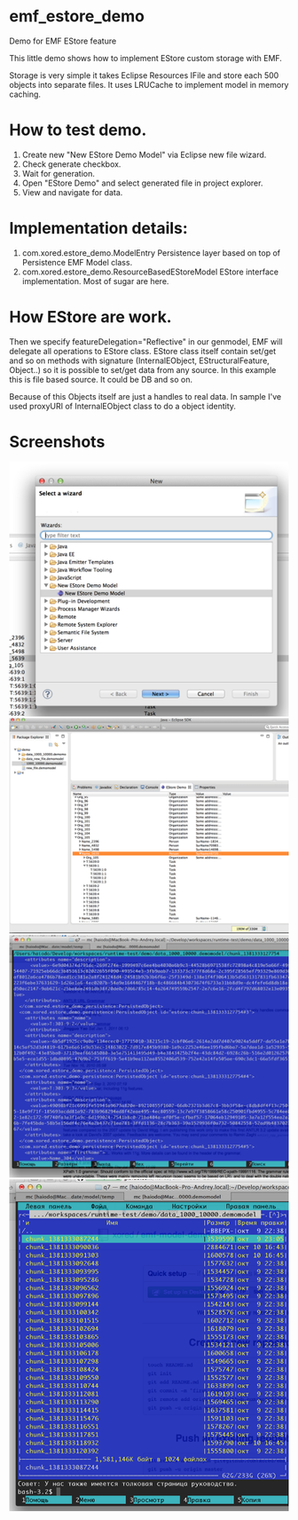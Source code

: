 emf_estore_demo
===============

Demo for EMF EStore feature

This little demo shows how to implement EStore custom storage with EMF.

Storage is very simple it takes Eclipse Resources IFile and store each 500 objects into separate files.
It uses LRUCache to implement model in memory caching.

# How to test demo.
1. Create new "New EStore Demo Model" via Eclipse new file wizard.
2. Check generate checkbox.
3. Wait for generation.
4. Open "EStore Demo" and select generated file in project explorer.
5. View and navigate for data.

# Implementation details:
1. com.xored.estore_demo.ModelEntry
Persistence layer based on top of Persistence EMF Model class.
2. com.xored.estore_demo.ResourceBasedEStoreModel
EStore interface implementation. Most of sugar are here.

# How EStore are work.
Then we specify featureDelegation="Reflective" in our genmodel, EMF will delegate all operations to EStore class. EStore class itself contain set/get and so on methods with signature (InternalEObject, EStructuralFeature, Object..) so it is possible to set/get data from any source. In this example this is file based source. It could be DB and so on.

Because of this Objects itself are just a handles to real data.
In sample I've used proxyURI of InternalEObject class to do a object identity.

# Screenshots
![Demo](/docs/wizard.png "Wizard")
![Demo](/docs/working_demo.png "Working")
![Demo](/docs/chunk_file_content.png "Chunk contents")
![Demo](/docs/estore_files.png "Big created model")





